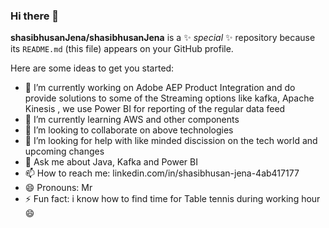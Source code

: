 ### Hi there 👋


**shasibhusanJena/shasibhusanJena** is a ✨ _special_ ✨ repository because its `README.md` (this file) appears on your GitHub profile.

Here are some ideas to get you started:

- 🔭 I’m currently working on  Adobe AEP Product Integration and do provide solutions to some of the Streaming options like kafka, Apache Kinesis , we use Power BI for reporting of the regular data feed
- 🌱 I’m currently learning AWS and other components
- 👯 I’m looking to collaborate on above technologies 
- 🤔 I’m looking for help with like minded discission on the tech world and upcoming changes
- 💬 Ask me about Java, Kafka and Power BI
- 📫 How to reach me:  linkedin.com/in/shasibhusan-jena-4ab417177
- 😄 Pronouns: Mr
- ⚡ Fun fact: i know how to find time for Table tennis during working hour 😄


